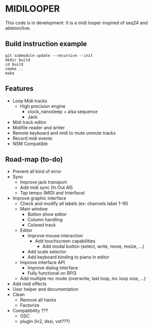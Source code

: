 # MIDILOOPER

This code is in development.
It is a midi looper inspired of seq24 and ableton/live.

## Build instruction example

    git submodule update --recursive --init
    mkdir build
    cd build
    cmake ..
    make

## Features

* Loop Midi tracks
  * High precision engine
    * clock_nanosleep + alsa sequence
    * Jack
* Midi track editor
* Midifile reader and writer
* Remote keyboard and midi to mute unmute tracks
* Record midi events
* NSM Compatible

## Road-map (to-do)

* Prevent all kind of error
* Sync
  * Improve jack transport
  * Add midi sync (In Out All)
  * Tap tempo (MIDI and Interface)
* Improve graphic interface
  * Check and modify all labels (ex: channels label 1-16)
  * Main window
    * Button show editor
    * Column handling
    * Colored track
  * Editor
    * Improve mouse interaction
      * Add touchscreen capabilities
        * Add modal button (select, write, move, resize, ...)
    * Add scale selector
    * Add keyboard binding to piano in editor
  * Improve interface API
    * Improve dialog interface
    * Fully functional on RPI3
  * Add multiple rec mode (overwrite, last loop, inc loop size, ...)
* Add midi effects
* User helper and documentation
* Clean
  * Remove all hacks
  * Factorize
* Compatibility ???
  * OSC
  * plugin (lv2, dssi, vst???)
